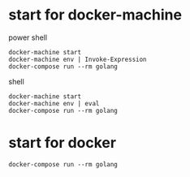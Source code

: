 # start for docker-machine

power shell
```
docker-machine start
docker-machine env | Invoke-Expression
docker-compose run --rm golang
```

shell
```
docker-machine start
docker-machine env | eval
docker-compose run --rm golang
```

# start for docker

```
docker-compose run --rm golang
```
